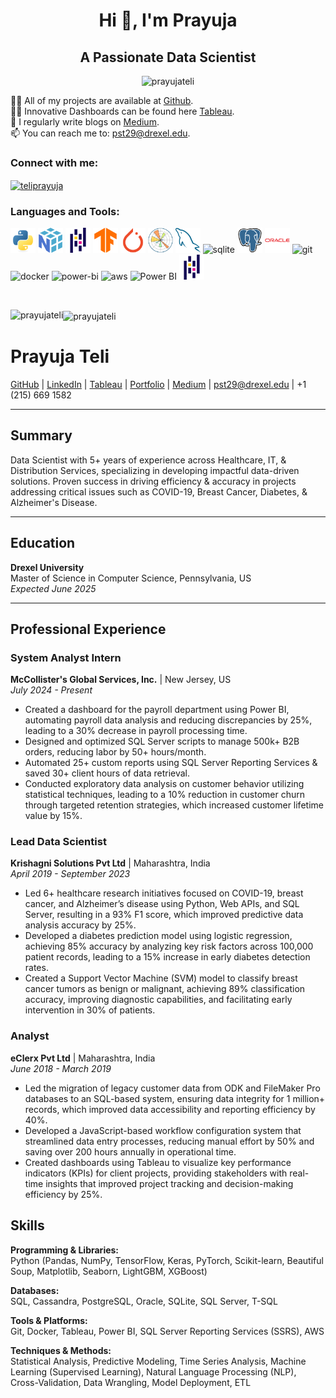 <h1 align="center">Hi 👋, I'm Prayuja</h1>
<h2 align="center"> A Passionate Data Scientist</h2>
<p align="center"> <img src="https://komarev.com/ghpvc/?username=prayujateli&label=Profile%20views&color=0e75b6&style=flat" alt="prayujateli" /> </p>

👨‍💻 All of my projects are available at [Github](https://github.com/PrayujaTeli?tab=repositories).<br>
👨‍💻 Innovative Dashboards can be found here [Tableau](https://public.tableau.com/app/profile/prayuja.teli/vizzes).<br>
📝 I regularly write blogs on [Medium](https://medium.com/@teliprayuja). <br>
📫 You can reach me to: [pst29@drexel.edu](pst29@drexel.edu).<br>

<h3 align="left">Connect with me:</h3>
<p align="left">

   <a href="https://linkedin.com/in/teliprayuja" target="_blank"><img align="center" src="https://raw.githubusercontent.com/rahuldkjain/github-profile-readme-generator/master/src/images/icons/Social/linked-in-alt.svg" alt="teliprayuja" height="30" width="40" /></a>
</p>
<h3 align="left">Languages and Tools:</h3>
<p align="left"> 
   <!-- Programming & Libraries -->
<img src="https://raw.githubusercontent.com/devicons/devicon/master/icons/python/python-original.svg" alt="python" width="40" height="40"/>
<img src="https://raw.githubusercontent.com/devicons/devicon/master/icons/numpy/numpy-original.svg" alt="numpy" width="40" height="40"/>
<img src="https://raw.githubusercontent.com/devicons/devicon/master/icons/pandas/pandas-original.svg" alt="pandas" width="40" height="40"/>
<img src="https://raw.githubusercontent.com/devicons/devicon/master/icons/tensorflow/tensorflow-original.svg" alt="tensorflow" width="40" height="40"/>
<img src="https://raw.githubusercontent.com/devicons/devicon/master/icons/pytorch/pytorch-original.svg" alt="pytorch" width="40" height="40"/>

<img src="https://raw.githubusercontent.com/devicons/devicon/master/icons/matplotlib/matplotlib-original.svg" alt="matplotlib" width="40" height="40"/>

<!-- Databases -->
<img src="https://raw.githubusercontent.com/devicons/devicon/master/icons/mysql/mysql-original.svg" alt="mysql" width="40" height="40"/>
<img src="https://www.vectorlogo.zone/logos/sqlite/sqlite-icon.svg" alt="sqlite" width="40" height="40"/>
<img src="https://raw.githubusercontent.com/devicons/devicon/master/icons/postgresql/postgresql-original.svg" alt="postgresql" width="40" height="40"/>
<img src="https://raw.githubusercontent.com/devicons/devicon/master/icons/oracle/oracle-original.svg" alt="oracle" width="40" height="40"/>

<!-- Tools & Platforms -->
<img src="https://www.vectorlogo.zone/logos/git-scm/git-scm-icon.svg" alt="git" width="40" height="40"/>
<img src="https://www.vectorlogo.zone/logos/docker/docker-icon.svg" alt="docker" width="40" height="40"/>
<img src="https://www.vectorlogo.zone/logos/microsoft_powerbi/microsoft_powerbi-icon.svg" alt="power-bi" width="40" height="40"/>
<img src="https://www.vectorlogo.zone/logos/amazon_aws/amazon_aws-icon.svg" alt="aws" width="40" height="40"/>

<!-- Techniques & Methods (No logos available) -->

<img src="https://img.icons8.com/color/452/power-bi.png" alt="Power BI" width="40" height="40"/>
<img src="https://raw.githubusercontent.com/devicons/devicon/master/icons/pandas/pandas-original.svg" alt="Pandas" width="40" height="40"/>
</p>
<br>
<p><img align="left" src="https://github-readme-stats.vercel.app/api/top-langs?username=prayujateli&show_icons=true&locale=en&layout=compact" alt="prayujateli" /></p>
<p><img align="center" src="https://github-readme-streak-stats.herokuapp.com/?user=prayujateli&" alt="prayujateli" /></p>

# Prayuja Teli

[GitHub](https://github.com/PrayujaTeli) | [LinkedIn](https://www.linkedin.com/in/teliprayuja) | [Tableau](https://public.tableau.com/app/profile/prayuja.teli/vizzes) | [Portfolio](https://prayujateli.github.io/Portfolio/) | [Medium](https://medium.com/@teliprayuja) | [pst29@drexel.edu](mailto:pst29@drexel.edu) | +1 (215) 669 1582

---

## Summary

Data Scientist with 5+ years of experience across Healthcare, IT, & Distribution Services, specializing in developing impactful data-driven solutions. Proven success in driving efficiency & accuracy in projects addressing critical issues such as COVID-19, Breast Cancer, Diabetes, & Alzheimer's Disease.

---

## Education

**Drexel University**  
Master of Science in Computer Science, Pennsylvania, US  
_Expected June 2025_

---

## Professional Experience

### System Analyst Intern  
**McCollister's Global Services, Inc.** | New Jersey, US  
_July 2024 - Present_

- Created a dashboard for the payroll department using Power BI, automating payroll data analysis and reducing discrepancies by 25%, leading to a 30% decrease in payroll processing time.
- Designed and optimized SQL Server scripts to manage 500k+ B2B orders, reducing labor by 50+ hours/month.
- Automated 25+ custom reports using SQL Server Reporting Services & saved 30+ client hours of data retrieval.
- Conducted exploratory data analysis on customer behavior utilizing statistical techniques, leading to a 10% reduction in customer churn through targeted retention strategies, which increased customer lifetime value by 15%.

### Lead Data Scientist  
**Krishagni Solutions Pvt Ltd** | Maharashtra, India  
_April 2019 - September 2023_

- Led 6+ healthcare research initiatives focused on COVID-19, breast cancer, and Alzheimer’s disease using Python, Web APIs, and SQL Server, resulting in a 93% F1 score, which improved predictive data analysis accuracy by 25%.
- Developed a diabetes prediction model using logistic regression, achieving 85% accuracy by analyzing key risk factors across 100,000 patient records, leading to a 15% increase in early diabetes detection rates.
- Created a Support Vector Machine (SVM) model to classify breast cancer tumors as benign or malignant, achieving 89% classification accuracy, improving diagnostic capabilities, and facilitating early intervention in 30% of patients.

### Analyst  
**eClerx Pvt Ltd** | Maharashtra, India  
_June 2018 - March 2019_

- Led the migration of legacy customer data from ODK and FileMaker Pro databases to an SQL-based system, ensuring data integrity for 1 million+ records, which improved data accessibility and reporting efficiency by 40%.
- Developed a JavaScript-based workflow configuration system that streamlined data entry processes, reducing manual effort by 50% and saving over 200 hours annually in operational time.
- Created dashboards using Tableau to visualize key performance indicators (KPIs) for client projects, providing stakeholders with real-time insights that improved project tracking and decision-making efficiency by 25%.

## Skills

**Programming & Libraries:**  
Python (Pandas, NumPy, TensorFlow, Keras, PyTorch, Scikit-learn, Beautiful Soup, Matplotlib, Seaborn, LightGBM, XGBoost)

**Databases:**  
SQL, Cassandra, PostgreSQL, Oracle, SQLite, SQL Server, T-SQL

**Tools & Platforms:**  
Git, Docker, Tableau, Power BI, SQL Server Reporting Services (SSRS), AWS

**Techniques & Methods:**  
Statistical Analysis, Predictive Modeling, Time Series Analysis, Machine Learning (Supervised Learning), Natural Language Processing (NLP), Cross-Validation, Data Wrangling, Model Deployment, ETL
